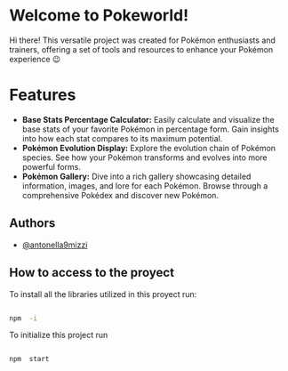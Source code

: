# Welcome to Pokeworld!

Hi there! This versatile project was created for Pokémon enthusiasts and trainers, offering a set of tools and resources to enhance your Pokémon experience 😉

# Features

- **Base Stats Percentage Calculator:** Easily calculate and visualize the base stats of your favorite Pokémon in percentage form. Gain insights into how each stat compares to its maximum potential.
- **Pokémon Evolution Display:** Explore the evolution chain of Pokémon species. See how your Pokémon transforms and evolves into more powerful forms.
- **Pokémon Gallery:** Dive into a rich gallery showcasing detailed information, images, and lore for each Pokémon. Browse through a comprehensive Pokédex and discover new Pokémon.

## Authors

- [@antonella9mizzi](https://github.com/antonella9mizzi)

## How to access to the proyect

To install all the libraries utilized in this proyect run:

```bash

npm  -i

```

To initialize this project run

```bash

npm  start

```
